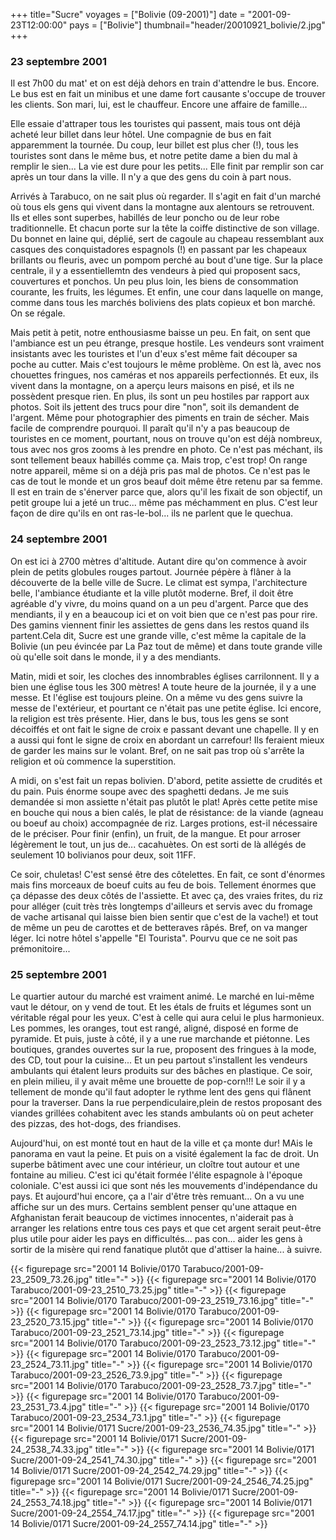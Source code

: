 +++
title="Sucre"
voyages = ["Bolivie (09-2001)"]
date = "2001-09-23T12:00:00"
pays = ["Bolivie"]
thumbnail="header/20010921_bolivie/2.jpg"
+++
### 23 septembre 2001

Il est 7h00 du mat' et on est déjà dehors en train d'attendre le bus. Encore. 
Le bus est en fait un minibus et une dame fort causante s'occupe de trouver 
les clients. Son mari, lui, est le chauffeur. Encore une affaire de famille... 


Elle essaie d'attraper tous les touristes qui passent, mais tous ont déjà acheté 
leur billet dans leur hôtel. Une compagnie de bus en fait apparemment la tournée. 
Du coup, leur billet est plus cher (!), tous les touristes sont dans le même 
bus, et notre petite dame a bien du mal à remplir le sien... La vie est dure 
pour les petits... Elle finit par remplir son car après un tour dans la ville. 
Il n'y a que des gens du coin à part nous.

Arrivés à Tarabuco, on ne sait plus où regarder. Il s'agit en fait d'un marché 
où tous els gens qui vivent dans la montagne aux alentours se retrouvent. Ils 
et elles sont superbes, habillés de leur poncho ou de leur robe traditionnelle. 
Et chacun porte sur la tête la coiffe distinctive de son village. Du bonnet 
en laine qui, déplié, sert de cagoule au chapeau ressemblant aux casques des 
conquistadores espagnols (!) en passant par les chapeaux brillants ou fleuris, 
avec un pompom perché au bout d'une tige. Sur la place centrale, il y a essentiellemtn 
des vendeurs à pied qui proposent sacs, couvertures et ponchos. Un peu plus 
loin, les biens de consommation courante, les fruits, les légumes. Et enfin, 
une cour dans laquelle on mange, comme dans tous les marchés boliviens des plats 
copieux et bon marché. On se régale. 

Mais petit à petit, notre enthousiasme baisse un peu. En fait, on sent que 
l'ambiance est un peu étrange, presque hostile. Les vendeurs sont vraiment insistants 
avec les touristes et l'un d'eux s'est même fait découper sa poche au cutter. 
Mais c'est toujours le même problème. On est là, avec nos chouettes fringues, 
nos caméras et nos appareils perfectionnés. Et eux, ils vivent dans la montagne, 
on a aperçu leurs maisons en pisé, et ils ne possèdent presque rien. En plus, 
ils sont un peu hostiles par rapport aux photos. Soit ils jettent des trucs 
pour dire "non", soit ils demandent de l'argent. Même pour photographier des 
piments en train de sécher. Mais facile de comprendre pourquoi. Il paraît qu'il 
n'y a pas beaucoup de touristes en ce moment, pourtant, nous on trouve qu'on 
est déjà nombreux, tous avec nos gros zooms à les prendre en photo. Ce n'est 
pas méchant, ils sont tellement beaux habillés comme ça. Mais trop, c'est trop! 
On range notre appareil, même si on a déjà pris pas mal de photos. Ce n'est 
pas le cas de tout le monde et un gros beauf doit même être retenu par sa femme. 
Il est en train de s'énerver parce que, alors qu'il les fixait de son objectif, 
un petit groupe lui a jeté un truc... même pas méchamment en plus. C'est leur 
façon de dire qu'ils en ont ras-le-bol... ils ne parlent que le quechua. 

### 24 septembre 2001

On est ici à 2700 mètres d'altitude. Autant dire qu'on commence à avoir plein 
de petits globules rouges partout. Journée pépère à flâner à la découverte de 
la belle ville de Sucre. Le climat est sympa, l'architecture belle, l'ambiance 
étudiante et la ville plutôt moderne. Bref, il doit être agréable d'y vivre, 
du moins quand on a un peu d'argent. Parce que des mendiants, il y en a beaucoup 
ici et on voit bien que ce n'est pas pour rire. Des gamins viennent finir les 
assiettes de gens dans les restos quand ils partent.Cela dit, Sucre est une 
grande ville, c'est même la capitale de la Bolivie (un peu évincée par La Paz 
tout de même) et dans toute grande ville où qu'elle soit dans le monde, il y 
a des mendiants.

Matin, midi et soir, les cloches des innombrables églises carrilonnent. Il 
y a bien une église tous les 300 mètres! A toute heure de la journée, il y a 
une messe. Et l'église est toujours pleine. On a même vu des gens suivre la 
messe de l'extérieur, et pourtant ce n'était pas une petite église. Ici encore, 
la religion est très présente. Hier, dans le bus, tous les gens se sont décoiffés 
et ont fait le signe de croix e passant devant une chapelle. Il y en a aussi 
qui font le signe de croix en abordant un carrefour! Ils feraient mieux de garder 
les mains sur le volant. Bref, on ne sait pas trop où s'arrête la religion et 
où commence la superstition.

A midi, on s'est fait un repas bolivien. D'abord, petite assiette de crudités 
et du pain. Puis énorme soupe avec des spaghetti dedans. Je me suis demandée 
si mon assiette n'était pas plutôt le plat! Après cette petite mise en bouche 
qui nous a bien calés, le plat de résistance: de la viande (agneau ou boeuf 
au choix) accompagnée de riz. Larges protions, est-il nécessaire de le préciser. 
Pour finir (enfin), un fruit, de la mangue. Et pour arroser légèrement le tout, 
un jus de... cacahuètes. On est sorti de là allégés de seulement 10 bolivianos 
pour deux, soit 11FF. 

Ce soir, chuletas! C'est sensé être des côtelettes. En fait, ce sont d'énormes 
mais fins morceaux de boeuf cuits au feu de bois. Tellement énormes que ça dépasse 
des deux côtés de l'assiette. Et avec ça, des vraies frites, du riz pour alléger 
(cuit très très longtemps d'ailleurs et servis avec du fromage de vache artisanal 
qui laisse bien bien sentir que c'est de la vache!) et tout de même un peu de 
carottes et de betteraves râpés. Bref, on va manger léger. Ici notre hôtel s'appelle 
"El Tourista". Pourvu que ce ne soit pas prémonitoire...

### 25 septembre 2001

Le quartier autour du marché est vraiment animé. Le marché en lui-même vaut 
le détour, on y vend de tout. Et les étals de fruits et légumes sont un véritable 
régal pour les yeux. C'est à celle qui aura celui le plus harmonieux. Les pommes, 
les oranges, tout est rangé, aligné, disposé en forme de pyramide. Et puis, 
juste à côté, il y a une rue marchande et piétonne. Les boutiques, grandes ouvertes 
sur la rue, proposent des fringues à la mode, des CD, tout pour la cuisine... 
Et un peu partout s'installent les vendeurs ambulants qui étalent leurs produits 
sur des bâches en plastique. Ce soir, en plein milieu, il y avait même une brouette 
de pop-corn!!! Le soir il y a tellement de monde qu'il faut adopter le rythme 
lent des gens qui flânent pour la traverser. Dans la rue perpendiculaire,plein 
de restos proposant des viandes grillées cohabitent avec les stands ambulants 
où on peut acheter des pizzas, des hot-dogs, des friandises. 

Aujourd'hui, on est monté tout en haut de la ville et ça monte dur! MAis le 
panorama en vaut la peine. Et puis on a visité également la fac de droit. Un 
superbe bâtiment avec une cour intérieur, un cloître tout autour et une fontaine 
au milieu. C'est ici qu'était formée l'élite espagnole à l'époque coloniale. 
C'est aussi ici que sont nés les mouvements d'indépendance du pays. Et aujourd'hui 
encore, ça a l'air d'être très remuant... On a vu une affiche sur un des murs. 
Certains semblent penser qu'une attaque en Afghanistan ferait beaucoup de victimes 
innocentes, n'aiderait pas à arranger les relations entre tous ces pays et que 
cet argent serait peut-être plus utile pour aider les pays en difficultés... 
pas con... aider les gens à sortir de la misère qui rend fanatique plutôt que 
d'attiser la haine... à suivre.


<div id="TOTO">{{< figurepage src="2001 14 Bolivie/0170 Tarabuco/2001-09-23_2509_73.26.jpg" title="-"  >}}
{{< figurepage src="2001 14 Bolivie/0170 Tarabuco/2001-09-23_2510_73.25.jpg" title="-"  >}}
{{< figurepage src="2001 14 Bolivie/0170 Tarabuco/2001-09-23_2519_73.16.jpg" title="-"  >}}
{{< figurepage src="2001 14 Bolivie/0170 Tarabuco/2001-09-23_2520_73.15.jpg" title="-"  >}}
{{< figurepage src="2001 14 Bolivie/0170 Tarabuco/2001-09-23_2521_73.14.jpg" title="-"  >}}
{{< figurepage src="2001 14 Bolivie/0170 Tarabuco/2001-09-23_2523_73.12.jpg" title="-"  >}}
{{< figurepage src="2001 14 Bolivie/0170 Tarabuco/2001-09-23_2524_73.11.jpg" title="-"  >}}
{{< figurepage src="2001 14 Bolivie/0170 Tarabuco/2001-09-23_2526_73.9.jpg" title="-"  >}}
{{< figurepage src="2001 14 Bolivie/0170 Tarabuco/2001-09-23_2528_73.7.jpg" title="-"  >}}
{{< figurepage src="2001 14 Bolivie/0170 Tarabuco/2001-09-23_2531_73.4.jpg" title="-"  >}}
{{< figurepage src="2001 14 Bolivie/0170 Tarabuco/2001-09-23_2534_73.1.jpg" title="-"  >}}
{{< figurepage src="2001 14 Bolivie/0171 Sucre/2001-09-23_2536_74.35.jpg" title="-"  >}}
{{< figurepage src="2001 14 Bolivie/0171 Sucre/2001-09-24_2538_74.33.jpg" title="-"  >}}
{{< figurepage src="2001 14 Bolivie/0171 Sucre/2001-09-24_2541_74.30.jpg" title="-"  >}}
{{< figurepage src="2001 14 Bolivie/0171 Sucre/2001-09-24_2542_74.29.jpg" title="-"  >}}
{{< figurepage src="2001 14 Bolivie/0171 Sucre/2001-09-24_2546_74.25.jpg" title="-"  >}}
{{< figurepage src="2001 14 Bolivie/0171 Sucre/2001-09-24_2553_74.18.jpg" title="-"  >}}
{{< figurepage src="2001 14 Bolivie/0171 Sucre/2001-09-24_2554_74.17.jpg" title="-"  >}}
{{< figurepage src="2001 14 Bolivie/0171 Sucre/2001-09-24_2557_74.14.jpg" title="-"  >}}
</DIV>

